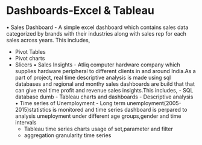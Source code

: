 # Dashboards-Excel & Tableau
• Sales Dashboard - A simple excel dashboard which contains sales data categorized by brands with their industries along with sales rep for each sales across years. This includes,
   - Pivot Tables
   - Pivot charts
   - Slicers
• Sales Insights - Atliq computer hardware company which supplies hardware peripheral to different clients in and around India.As a part of project, real time descriptive analysis is made using sql databases and regional and monthy sales dashboards are build that that can give real time profit and revenue sales insights.This includes,
    - SQL database dumb
    - Tableau charts and dashboards
    - Descriptive analysis
• Time series of Unemployment - Long term unemployment(2005-2015)statistics is monitored and time series dashboard is perpared to analysis umeployment under different age groups,gender and time intervals
     - Tableau time series charts usage of set,parameter and filter
     - aggregation granularity time series



